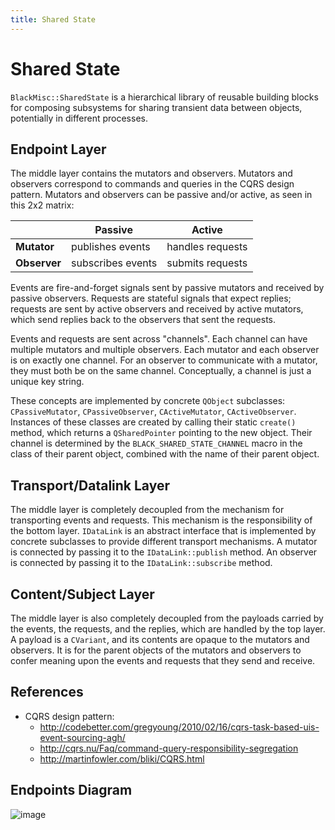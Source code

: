 ```yaml
---
title: Shared State
---
```


# Shared State

`BlackMisc::SharedState` is a hierarchical library of reusable building
blocks for composing subsystems for sharing transient data between
objects, potentially in different processes.

## Endpoint Layer

The middle layer contains the mutators and observers. Mutators and
observers correspond to commands and queries in the CQRS design pattern.
Mutators and observers can be passive and/or active, as seen in this 2x2
matrix:

&nbsp;                    | Passive           | Active
------------------------- | ----------------- | ----------------
<strong>Mutator</strong>  | publishes events  | handles requests
<strong>Observer</strong> | subscribes events | submits requests

Events are fire-and-forget signals sent by passive mutators and received
by passive observers. Requests are stateful signals that expect replies;
requests are sent by active observers and received by active mutators,
which send replies back to the observers that sent the requests.

Events and requests are sent across "channels". Each channel can have
multiple mutators and multiple observers. Each mutator and each observer
is on exactly one channel. For an observer to communicate with a
mutator, they must both be on the same channel. Conceptually, a channel
is just a unique key string.

These concepts are implemented by concrete
`QObject` subclasses: `CPassiveMutator`, `CPassiveObserver`,
`CActiveMutator`, `CActiveObserver`. Instances of these classes are
created by calling their static `create()` method, which returns a
`QSharedPointer` pointing to the new object. Their channel is
determined by the `BLACK_SHARED_STATE_CHANNEL` macro in the class of
their parent object, combined with the name of their parent object.

## Transport/Datalink Layer

The middle layer is completely decoupled from the mechanism for
transporting events and requests. This mechanism is the responsibility
of the bottom layer. `IDataLink` is an abstract interface that is
implemented by concrete subclasses to provide different transport
mechanisms. A mutator is connected by passing it to the
`IDataLink::publish` method. An observer is connected by passing it to
the `IDataLink::subscribe` method.

## Content/Subject Layer

The middle layer is also completely decoupled from the payloads carried
by the events, the requests, and the replies, which are handled by the
top layer. A payload is a `CVariant`, and its contents are opaque to the
mutators and observers. It is for the parent objects of the mutators and
observers to confer meaning upon the events and requests that they send
and receive.

## References

* CQRS design pattern:
  * http://codebetter.com/gregyoung/2010/02/16/cqrs-task-based-uis-event-sourcing-agh/
  * http://cqrs.nu/Faq/command-query-responsibility-segregation
  * http://martinfowler.com/bliki/CQRS.html

## Endpoints Diagram

![image](http://img.swift-project.org/sharedstate.png)

